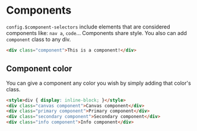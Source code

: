 # Components

`config.$component-selectors` include elements that are considered components like: `nav a`, `code`... Components share style.
You also can add `component` class to any div.

```HTML
<div class="component">This is a component!</div>
```

## Component color

You can give a component any color you wish by simply adding that color's class.

```HTML
<style>div { display: inline-block; }</style>
<div class="canvas component">Canvas component</div>
<div class="primary component">Primary component</div>
<div class="secondary component">Secondary component</div>
<div class="info component">Info component</div>
```
